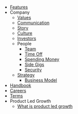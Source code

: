 - [Features](/features)
- Company
	- [Values](/handbook/values)
	- [Communication](/handbook/communication)
	- [Story](/handbook/story)
	- [Culture](/handbook/culture)
	- [Investors](/handbook/investors)
	- People
		- [Team](/handbook/team)
		- [Time Off](/handbook/time-off)
		- [Spending Money](/handbook/spending-money)
		- [Side Gigs](/handbook/side-gigs)
		- [Security](/handbook/security)
	- [Strategy](/handbook/strategy)
		- [Business Model](/handbook/business-model)
- [Handbook](/handbook/using-the-handbook)
- [Careers](/careers)
- [Terms](/terms)
- Product Led Growth
	- [What is product led growth](/what-is-product-led-growth)
